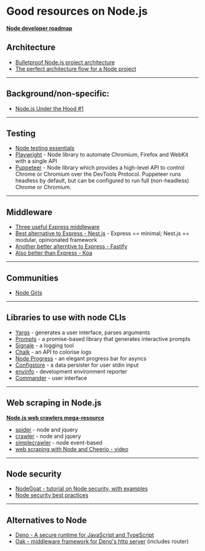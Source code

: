 # Good resources on Node.js

**[Node developer roadmap](https://github.com/aliyr/Nodejs-Developer-Roadmap)**

## Architecture

- [Bulletproof Node.js project architecture](https://softwareontheroad.com/ideal-nodejs-project-structure)
- [The perfect architecture flow for a Node project](https://blog.logrocket.com/the-perfect-architecture-flow-for-your-next-node-js-project/)

---

## Background/non-specific:

- [Node.js Under the Hood #1](https://dev.to/khaosdoctor/node-js-under-the-hood-1-getting-to-know-our-tools-1465)

---

## Testing

- [Node testing essentials](https://dev.to/ielgohary/node-testing-essentials-a-node-developer-s-guide-to-testing-m16)
- [Playwright](https://github.com/microsoft/playwright) - Node library to automate Chromium, Firefox and WebKit with a single API
- [Puppeteer](https://github.com/puppeteer/puppeteer) - Node library which provides a high-level API to control Chrome or Chromium over the DevTools Protocol. Puppeteer runs headless by default, but can be configured to run full (non-headless) Chrome or Chromium.

---

## Middleware

- [Three useful Express middleware](https://dev.to/zellwk/three-useful-express-middleware-1di)
- [Best alternative to Express - Nest.js](https://nestjs.com/) - Express == minimal; Nest.js == modular, opinionated framework
- [Another better alterntive to Express - Fastify](https://github.com/fastify/fastify)
- [Also better than Express - Koa](https://github.com/koajs/koa)

---

## Communities

- [Node Girls](https://nodegirls.com/)

---

## Libraries to use with node CLIs

- [Yargs](https://github.com/yargs/yargs) - generates a user interface, parses arguments
- [Prompts](https://github.com/terkelg/prompts) - a promise-based library that generates interactive prompts
- [Signale](https://github.com/klaussinani/signale) - a logging tool
- [Chalk](https://github.com/chalk/chalk) - an API to colorise logs
- [Node Progress](https://github.com/visionmedia/node-progress) - an elegant progress bar for asyncs
- [Configstore](https://github.com/yeoman/configstore) - a data persister for user stdin input
- [envinfo](https://github.com/tabrindle/envinfo) - development environment reporter
- [Commander](https://github.com/tj/commander.js/) - user interface

---

## Web scraping in Node.js

**[Node.js web crawlers mega-resource](https://potentpages.com/web-crawler-development/tutorials/nodejs/)**

- [spider](https://github.com/mikeal/spider) - node and jquery
- [crawler](https://github.com/bda-research/node-crawler) - node and jquery
- [simplecrawler](https://github.com/simplecrawler/simplecrawler) - node event-based
- [web scraping with Node and Cheerio - video](https://www.youtube.com/watch?v=M2edy0vDovo)

---

## Node security

- [NodeGoat - tutorial on Node security, with examples](https://nodegoat.herokuapp.com/tutorial)
- [Node security best practices](https://medium.com/@nodepractices/were-under-attack-23-node-js-security-best-practices-e33c146cb87d)

---

## Alternatives to Node

- [Deno - A secure runtime for JavaScript and TypeScript](https://deno.land/)
- [Oak - middleware framework for Deno's http server](https://github.com/oakserver/oak) (includes router)
